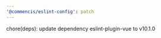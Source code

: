 ```yaml
---
'@commencis/eslint-config': patch
---
```


chore(deps): update dependency eslint-plugin-vue to v10.1.0
